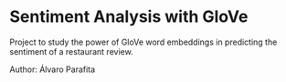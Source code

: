 # Sentiment Analysis with GloVe

Project to study the power of GloVe word embeddings in predicting the sentiment of a restaurant review.

Author: Álvaro Parafita
